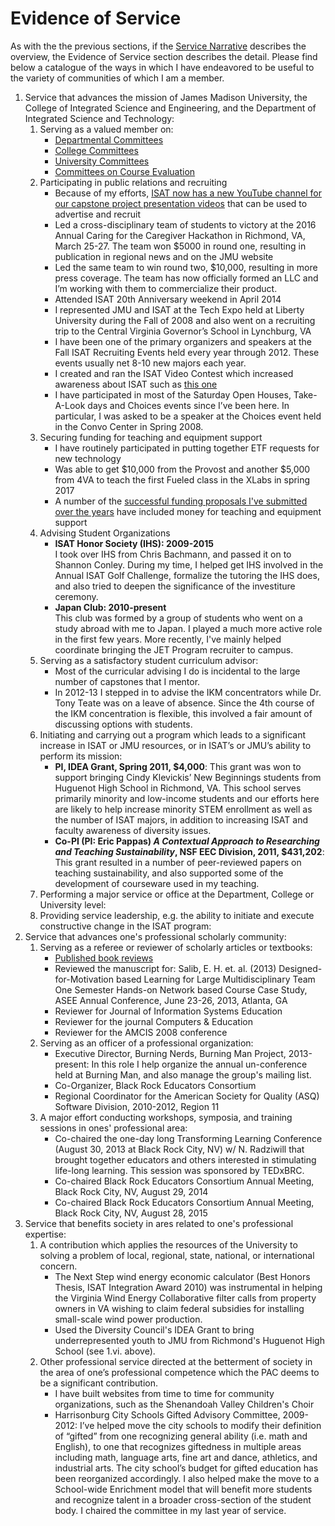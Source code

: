 # Evidence of Service

As with the the previous sections, if the [Service Narrative](service_narrative.md) describes the overview, the Evidence of Service section describes the detail. Please find below a catalogue of the ways in which I have endeavored to be useful to the variety of communities of which I am a member.

1. Service that advances the mission of James Madison University, the College of Integrated Science and Engineering, and the Department of Integrated Science and Technology:
    1. Serving as a valued member on:
        * [Departmental Committees](/service/department.md)
        * [College Committees](/service/college.md)
        * [University Committees](/service/university.md)
        * [Committees on Course Evaluation](/service/course_evals.md)
    2. Participating in public relations and recruiting
        * Because of my efforts, [ISAT now has a new YouTube channel for our capstone project presentation videos](https://www.youtube.com/channel/UCbYPzdPbZjPdJiU2X5L_cFA) that can be used to advertise and recruit
        * Led a cross-disciplinary team of students to victory at the 2016 Annual Caring for the Caregiver Hackathon in Richmond, VA, March 25-27. The team won $5000 in round one, resulting in publication in regional news and on the JMU website
        * Led the same team to win round two, $10,000, resulting in more press coverage. The team has now officially formed an LLC and I’m working with them to commercialize their product.
        * Attended ISAT 20th Anniversary weekend in April 2014
        * I represented JMU and ISAT at the Tech Expo held at Liberty University during the Fall of 2008 and also went on a recruiting trip to the Central Virginia Governor’s School in Lynchburg, VA
        * I have been one of the primary organizers and speakers at the Fall ISAT Recruiting Events held every year through 2012.  These events usually net 8-10 new majors each year.
        * I created and ran the ISAT Video Contest which increased awareness about ISAT such as [this one](https://www.youtube.com/watch?v=6iDe5Xt6I94)
        * I have participated in most of the Saturday Open Houses, Take-A-Look days and Choices events since I’ve been here.  In particular, I was asked to be a speaker at the Choices event held in the Convo Center in Spring 2008.
    3. Securing funding for teaching and equipment support
        * I have routinely participated in putting together ETF requests for new technology
        * Was able to get $10,000 from the Provost and another $5,000 from 4VA to teach the first Fueled class in the XLabs in spring 2017
        * A number of the [successful funding proposals I've submitted over the years](//scholarship/funding.md) have included money for teaching and equipment support
    4. Advising Student Organizations
        * **ISAT Honor Society (IHS): 2009-2015**<br>I took over IHS from Chris Bachmann, and passed it on to Shannon Conley. During my time, I helped get IHS involved in the Annual ISAT Golf Challenge, formalize the tutoring the IHS does, and also tried to deepen the significance of the investiture ceremony.
        * **Japan Club: 2010-present**<br>This club was formed by a group of students who went on a study abroad with me to Japan. I played a much more active role in the first few years. More recently, I've mainly helped coordinate bringing the JET Program recruiter to campus.
    5. Serving as a satisfactory student curriculum advisor:
        * Most of the curricular advising I do is incidental to the large number of capstones that I mentor.
        * In 2012-13 I stepped in to advise the IKM concentrators while Dr. Tony Teate was on a leave of absence. Since the 4th course of the IKM concentration is flexible, this involved a fair amount of discussing options with students.
    6. Initiating and carrying out a program which leads to a significant increase in ISAT or JMU resources, or in ISAT’s or JMU’s ability to perform its mission:
        * **PI, IDEA Grant, Spring 2011, $4,000**: This grant was won to support bringing Cindy Klevickis’ New Beginnings students from Huguenot High School in Richmond, VA.  This school serves primarily minority and low-income students and our efforts here are likely to help increase minority STEM enrollment as well as the number of ISAT majors, in addition to increasing ISAT and faculty awareness of diversity issues.
        * **Co-PI (PI: Eric Pappas) _A Contextual Approach to Researching and Teaching Sustainability_, NSF EEC Division, 2011, $431,202**: This grant resulted in a number of peer-reviewed papers on teaching sustainability, and also supported some of the development of courseware used in my teaching.
    7. Performing a major service or office at the Department, College or University level:
    8. Providing service leadership, e.g. the ability to initiate and execute constructive change in the ISAT program:
2. Service that advances one's professional scholarly community:
    1. Serving as a referee or reviewer of scholarly articles or textbooks:
        * [Published book reviews](/scholarship/reviews.md)
        * Reviewed the manuscript for: Salib, E. H. et. al. (2013) Designed-for-Motivation based Learning for Large Multidisciplinary Team One Semester Hands-on Network based Course Case Study, ASEE Annual Conference, June 23-26, 2013, Atlanta, GA
        * Reviewer for Journal of Information Systems Education
        * Reviewer for the journal Computers & Education
        * Reviewer for the AMCIS 2008 conference
    2. Serving as an officer of a professional organization:
        * Executive Director, Burning Nerds, Burning Man Project, 2013-present: In this role I help organize the annual un-conference held at Burning Man, and also manage the group's mailing list.
        * Co-Organizer, Black Rock Educators Consortium
        * Regional Coordinator for the American Society for Quality (ASQ) Software Division, 2010-2012, Region 11
    3. A major effort conducting workshops, symposia, and training sessions in ones' professional area:
        * Co-chaired the one-day long Transforming Learning Conference (August 30, 2013 at Black Rock City, NV) w/ N. Radziwill that brought together educators and others interested in stimulating life-long learning. This session was sponsored by TEDxBRC.
        * Co-chaired Black Rock Educators Consortium Annual Meeting, Black Rock City, NV, August 29, 2014
        * Co-chaired Black Rock Educators Consortium Annual Meeting, Black Rock City, NV, August 28, 2015
3. Service that benefits society in ares related to one's professional expertise:
    1. A contribution which applies the resources of the University to solving a problem of local, regional, state, national, or international concern.
        * The Next Step wind energy economic calculator (Best Honors Thesis, ISAT Integration Award 2010) was instrumental in helping the Virginia Wind Energy Collaborative filter calls from property owners in VA wishing to claim federal subsidies for installing small-scale wind power production.
        * Used the Diversity Council's IDEA Grant to bring underrepresented youth to JMU from Richmond's Huguenot High School (see 1.vi. above).
    2. Other professional service directed at the betterment of society in the area of one’s professional competence which the PAC deems to be a significant contribution.
        * I have built websites from time to time for community organizations, such as the Shenandoah Valley Children's Choir
        * Harrisonburg City Schools Gifted Advisory Committee, 2009-2012: I’ve helped move the city schools to modify their definition of “gifted” from one recognizing general ability (i.e. math and English), to one that recognizes giftedness in multiple areas including math, language arts, fine art and dance, athletics, and industrial arts.  The city school’s budget for gifted education has been reorganized accordingly.  I also helped make the move to a School-wide Enrichment model that will benefit more students and recognize talent in a broader cross-section of the student body. I chaired the committee in my last year of service.
    